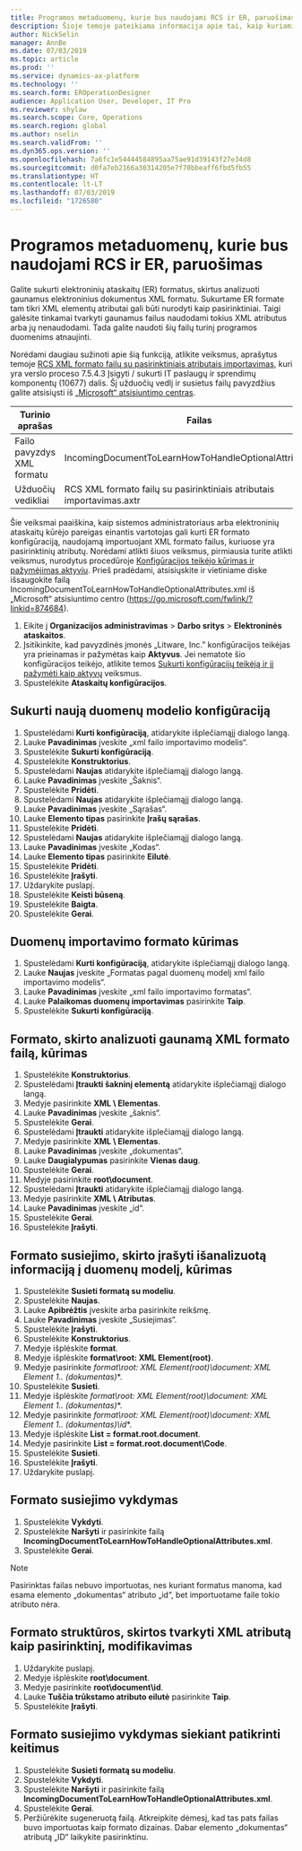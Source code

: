 ```yaml
---
title: Programos metaduomenų, kurie bus naudojami RCS ir ER, paruošimas
description: Šioje temoje pateikiama informacija apie tai, kaip kuriami ER formatai, kurie nurodo XML atributus, kad būtų analizuojami gaunami elektroniniai dokumentai XML formatu.
author: NickSelin
manager: AnnBe
ms.date: 07/03/2019
ms.topic: article
ms.prod: ''
ms.service: dynamics-ax-platform
ms.technology: ''
ms.search.form: EROperationDesigner
audience: Application User, Developer, IT Pro
ms.reviewer: shylaw
ms.search.scope: Core, Operations
ms.search.region: global
ms.author: nselin
ms.search.validFrom: ''
ms.dyn365.ops.version: ''
ms.openlocfilehash: 7a6fc1e54444584895aa75ae91d39143f27e34d8
ms.sourcegitcommit: d0fa7eb2166a30314205e7f70bbeaff6fbd5fb55
ms.translationtype: HT
ms.contentlocale: lt-LT
ms.lasthandoff: 07/03/2019
ms.locfileid: "1726580"
---
```

# <a name="prepare-application-specific-metadata-for-rcs-and-er"></a>Programos metaduomenų, kurie bus naudojami RCS ir ER, paruošimas

Galite sukurti elektroninių ataskaitų (ER) formatus, skirtus analizuoti gaunamus elektroninius dokumentus XML formatu. Sukurtame ER formate tam tikri XML elementų atributai gali būti nurodyti kaip pasirinktiniai. Taigi galėsite tinkamai tvarkyti gaunamus failus naudodami tokius XML atributus arba jų nenaudodami. Tada galite naudoti šių failų turinį programos duomenims atnaujinti.

Norėdami daugiau sužinoti apie šią funkciją, atlikite veiksmus, aprašytus temoje [RCS XML formato failų su pasirinktiniais atributais importavimas](tasks/import-files-xml-format-optional-attributes.md), kuri yra verslo proceso 7.5.4.3 Įsigyti / sukurti IT paslaugų ir sprendimų komponentų (10677) dalis. Šį užduočių vedlį ir susietus failų pavyzdžius galite atsisiųsti iš [„Microsoft“ atsisiuntimo centras](https://go.microsoft.com/fwlink/?linkid=874684).


| Turinio aprašas       | Failas                                                         |
|---------------------------|--------------------------------------------------------------|
| Failo pavyzdys XML formatu | IncomingDocumentToLearnHowToHandleOptionalAttributes.xml     |
| Užduočių vedikliai                | RCS XML formato failų su pasirinktiniais atributais importavimas.axtr |


Šie veiksmai paaiškina, kaip sistemos administratoriaus arba elektroninių ataskaitų kūrėjo pareigas einantis vartotojas gali kurti ER formato konfigūraciją, naudojamą importuojant XML formato failus, kuriuose yra pasirinktinių atributų. Norėdami atlikti šiuos veiksmus, pirmiausia turite atlikti veiksmus, nurodytus procedūroje [Konfigūracijos teikėjo kūrimas ir pažymėjimas aktyviu](tasks/er-configuration-provider-mark-it-active-2016-11.md). Prieš pradėdami, atsisiųskite ir vietiniame diske išsaugokite failą IncomingDocumentToLearnHowToHandleOptionalAttributes.xml iš „Microsoft“ atsisiuntimo centro (https://go.microsoft.com/fwlink/?linkid=874684).

1. Eikite į **Organizacijos administravimas** > **Darbo sritys** > **Elektroninės ataskaitos**.
2. Įsitikinkite, kad pavyzdinės įmonės „Litware, Inc.” konfigūracijos teikėjas yra prieinamas ir pažymėtas kaip **Aktyvus**. Jei nematote šio konfigūracijos teikėjo, atlikite temos [Sukurti konfigūracijų teikėją ir jį pažymėti kaip aktyvų](tasks/er-configuration-provider-mark-it-active-2016-11.md) veiksmus.
3. Spustelėkite **Ataskaitų konfigūracijos**.

## <a name="create-a-new-data-model-configuration"></a>Sukurti naują duomenų modelio konfigūraciją
1. Spustelėdami **Kurti konfigūraciją**, atidarykite išplečiamąjį dialogo langą.
2. Lauke **Pavadinimas** įveskite „xml failo importavimo modelis“.
3. Spustelėkite **Sukurti konfigūraciją**.
4. Spustelėkite **Konstruktorius**.
5. Spustelėdami **Naujas** atidarykite išplečiamąjį dialogo langą.
6. Lauke **Pavadinimas** įveskite „Šaknis“.
7. Spustelėkite **Pridėti**.
8. Spustelėdami **Naujas** atidarykite išplečiamąjį dialogo langą.
9. Lauke **Pavadinimas** įveskite „Sąrašas“.
10. Lauke **Elemento tipas** pasirinkite **Įrašų sąrašas**.
11. Spustelėkite **Pridėti**.
12. Spustelėdami **Naujas** atidarykite išplečiamąjį dialogo langą.
13. Lauke **Pavadinimas** įveskite „Kodas“.
14. Lauke **Elemento tipas** pasirinkite **Eilutė**.
15. Spustelėkite **Pridėti**.
16. Spustelėkite **Įrašyti**.
17. Uždarykite puslapį.
18. Spustelėkite **Keisti būseną**.
19. Spustelėkite **Baigta**.
20. Spustelėkite **Gerai**.

## <a name="create-a-format-for-data-import"></a>Duomenų importavimo formato kūrimas
1. Spustelėdami **Kurti konfigūraciją**, atidarykite išplečiamąjį dialogo langą.
2. Lauke **Naujas** įveskite „Formatas pagal duomenų modelį xml failo importavimo modelis“.
3. Lauke **Pavadinimas** įveskite „xml failo importavimo formatas“. 
4. Lauke **Palaikomas duomenų importavimas** pasirinkite **Taip**.
5. Spustelėkite **Sukurti konfigūraciją**.

## <a name="design-a-format-to-parse-incoming-file-in-xml-format"></a>Formato, skirto analizuoti gaunamą XML formato failą, kūrimas
1. Spustelėkite **Konstruktorius**.
2. Spustelėdami **Įtraukti šakninį elementą** atidarykite išplečiamąjį dialogo langą.
3. Medyje pasirinkite **XML \ Elementas**.
4. Lauke **Pavadinimas** įveskite „šaknis“.
5. Spustelėkite **Gerai**.
6. Spustelėdami **Įtraukti** atidarykite išplečiamąjį dialogo langą.
7. Medyje pasirinkite **XML \ Elementas**.
8. Lauke **Pavadinimas** įveskite „dokumentas“.
9. Lauke **Daugialypumas** pasirinkite **Vienas daug**.
10. Spustelėkite **Gerai**.
11. Medyje pasirinkite **root\document**.
12. Spustelėdami **Įtraukti** atidarykite išplečiamąjį dialogo langą.
13. Medyje pasirinkite **XML \ Atributas**.
14. Lauke **Pavadinimas** įveskite „id“.
15. Spustelėkite **Gerai**.
16. Spustelėkite **Įrašyti**.

## <a name="design-a-format-mapping-to-save-parsed-information-to-data-model"></a>Formato susiejimo, skirto įrašyti išanalizuotą informaciją į duomenų modelį, kūrimas
1.  Spustelėkite **Susieti formatą su modeliu**.
2.  Spustelėkite **Naujas**.
3.  Lauke **Apibrėžtis** įveskite arba pasirinkite reikšmę.
4.  Lauke **Pavadinimas** įveskite „Susiejimas“.
5.  Spustelėkite **Įrašyti**.
6.  Spustelėkite **Konstruktorius**.
7.  Medyje išplėskite **format**.
8.  Medyje išplėskite **format\root: XML Element(root)**.
9.  Medyje pasirinkite **format\root: XML Element(root)\document: XML Element 1..* (dokumentas)**.
10. Spustelėkite **Susieti**.
11. Medyje išplėskite **format\root: XML Element(root)\document: XML Element 1..* (dokumentas)**.
12. Medyje pasirinkite **format\root: XML Element(root)\document: XML Element 1..* (dokumentas)\id**.
13. Medyje išplėskite **List = format.root.document**.
14. Medyje pasirinkite **List = format.root.document\Code**.
15. Spustelėkite **Susieti**.
16. Spustelėkite **Įrašyti**.
17. Uždarykite puslapį.

## <a name="run-format-mapping"></a>Formato susiejimo vykdymas
1. Spustelėkite **Vykdyti**.
2. Spustelėkite **Naršyti** ir pasirinkite failą **IncomingDocumentToLearnHowToHandleOptionalAttributes.xml**.
3. Spustelėkite **Gerai**.

> [!NOTE]
> Pasirinktas failas nebuvo importuotas, nes kuriant formatus manoma, kad esama elemento „dokumentas“ atributo „id“, bet importuotame faile tokio atributo nėra.

## <a name="modify-format-structure-to-handle-xml-attribute-as-optional"></a>Formato struktūros, skirtos tvarkyti XML atributą kaip pasirinktinį, modifikavimas
1. Uždarykite puslapį.
2. Medyje išplėskite **root\document**.
3. Medyje pasirinkite **root\document\id**.
4. Lauke **Tuščia trūkstamo atributo eilutė** pasirinkite **Taip**.
5. Spustelėkite **Įrašyti**.

## <a name="run-format-mapping-to-test-changes"></a>Formato susiejimo vykdymas siekiant patikrinti keitimus
1. Spustelėkite **Susieti formatą su modeliu**.
2. Spustelėkite **Vykdyti**.
3. Spustelėkite **Naršyti** ir pasirinkite failą **IncomingDocumentToLearnHowToHandleOptionalAttributes.xml**.
4. Spustelėkite **Gerai**.
5. Peržiūrėkite sugeneruotą failą. Atkreipkite dėmesį, kad tas pats failas buvo importuotas kaip formato dizainas. Dabar elemento „dokumentas“ atributą „ID“ laikykite pasirinktinu.
